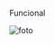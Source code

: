 
Funcional 

![foto](https://github.com/Obrag/Bertoti/blob/71db8d584016d497eac9eb38d5d7ba449d43f161/Engenharia%201/N%C3%83O%20FUNCIONAL.png)

